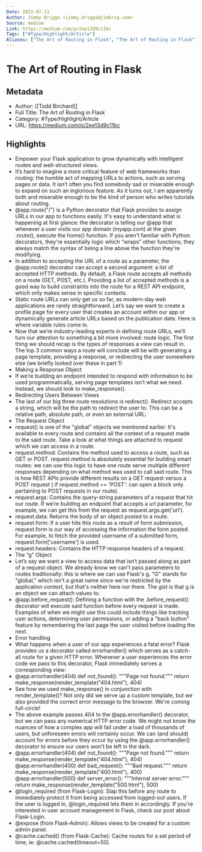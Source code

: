 ```yaml
---
Date: 2022-07-11
Author: Jimmy Briggs <jimmy.briggs@jimbrig.com>
Source: medium
Link: https://medium.com/p/2ee13d9c11bc
Tags: ["#Type/Highlight/Article"]
Aliases: ["The Art of Routing in Flask", "The Art of Routing in Flask"]
---
```

# The Art of Routing in Flask

## Metadata
- Author: [[Todd Birchard]]
- Full Title: The Art of Routing in Flask
- Category: #Type/Highlight/Article
- URL: https://medium.com/p/2ee13d9c11bc

## Highlights
- Empower your Flask application to grow dynamically with intelligent routes and well-structured views.
- It’s hard to imagine a more critical feature of web frameworks than routing: the humble act of mapping URLs to actions, such as serving pages or data. It isn’t often you find somebody sad or miserable enough to expand on such an inglorious feature. As it turns out, I am apparently both and miserable enough to be the kind of person who writes tutorials about routing.
- @app.route("/") is a Python decorator that Flask provides to assign URLs in our app to functions easily. It's easy to understand what is happening at first glance: the decorator is telling our @app that whenever a user visits our app domain (myapp.com) at the given .route(), execute the home() function. If you aren't familiar with Python decorators, they're essentially logic which “wraps” other functions; they always match the syntax of being a line above the function they're modifying.
- In addition to accepting the URL of a route as a parameter, the @app.route() decorator can accept a second argument: a list of accepted HTTP methods. By default, a Flask route accepts all methods on a route (GET, POST, etc.). Providing a list of accepted methods is a good way to build constraints into the route for a REST API endpoint, which only makes sense in specific contexts.
- Static route URLs can only get us so far, as modern-day web applications are rarely straightforward. Let’s say we want to create a profile page for every user that creates an account within our app or dynamically generate article URLs based on the publication date. Here is where variable rules come in.
- Now that we’re industry-leading experts in defining route URLs, we’ll turn our attention to something a bit more involved: route logic. The first thing we should recap is the types of responses a view can result in. The top 3 common ways a route will conclude will be with generating a page template, providing a response, or redirecting the user somewhere else (we briefly looked over these in part 1)
- Making a Response Object
- If we’re building an endpoint intended to respond with information to be used programmatically, serving page templates isn’t what we need. Instead, we should look to make_response().
- Redirecting Users Between Views
- The last of our big three route resolutions is redirect(). Redirect accepts a string, which will be the path to redirect the user to. This can be a relative path, absolute path, or even an external URL:
- The Request Object
- request() is one of the "global" objects we mentioned earlier. It's available to every route and contains all the context of a request made to the said route. Take a look at what things are attached to request which we can access in a route:
- request.method: Contains the method used to access a route, such as GET or POST. request.method is absolutely essential for building smart routes: we can use this logic to have one route serve multiple different responses depending on what method was used to call said route. This is how REST APIs provide different results on a GET request versus a POST request ( if request.method == 'POST': can open a block only pertaining to POST requests in our route).
- request.args: Contains the query-string parameters of a request that hit our route. If we’re building an endpoint that accepts a url parameter, for example, we can get this from the request as request.args.get('url’).
- request.data: Returns the body of an object posted to a route.
- request.form: If a user hits this route as a result of form submission, request.form is our way of accessing the information the form posted. For example, to fetch the provided username of a submitted form, request.form['username'] is used.
- request.headers: Contains the HTTP response headers of a request.
- The “g” Object
- Let’s say we want a view to access data that isn’t passed along as part of a request object. We already know we can't pass parameters to routes traditionally: this is where we can use Flask's g. "G" stands for "global," which isn't a great name since we're restricted by the application context, but that's neither here nor there. The gist is that g is an object we can attach values to.
- @app.before_request(): Defining a function with the .before_request() decorator will execute said function before every request is made. Examples of when we might use this could include things like tracking user actions, determining user permissions, or adding a "back button" feature by remembering the last page the user visited before loading the next.
- Error handling
- What happens when a user of our app experiences a fatal error? Flask provides us a decorator called errorhandler() which serves as a catch-all route for a given HTTP error. Whenever a user experiences the error code we pass to this decorator, Flask immediately serves a corresponding view:
- @app.errorhandler(404)
  def not_found():
  """Page not found."""
  return make_response(render_template("404.html"), 404)
- See how we used make_response() in conjunction with render_template()? Not only did we serve up a custom template, but we also provided the correct error message to the browser. We're coming full-circle!
- The above example passes 404 to the @app.errorhandler() decorator, but we can pass any numerical HTTP error code. We might not know the nuances of how a complex app will fail under a load of thousands of users, but unforeseen errors will certainly occur. We can (and should) account for errors before they occur by using the @app.errorhandler() decorator to ensure our users won't be left in the dark.
- @app.errorhandler(404)
  def not_found():
  """Page not found."""
  return make_response(render_template("404.html"), 404)
  @app.errorhandler(400)
  def bad_request():
  """Bad request."""
  return make_response(render_template("400.html"), 400)
  @app.errorhandler(500)
  def server_error():
  """Internal server error."""
  return make_response(render_template("500.html"), 500)
- @login_required (from Flask-Login): Slap this before any route to immediately protect it from being accessed from logged-out users. If the user is logged in, @login_required lets them in accordingly. If you're interested in user account management in Flask, check our post about Flask-Login.
- @expose (from Flask-Admin): Allows views to be created for a custom admin panel.
- @cache.cached() (from Flask-Cache): Cache routes for a set period of time, ie: @cache.cached(timeout=50).
